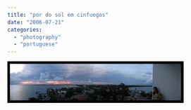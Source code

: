```yaml
---
title: "por do sol em cinfuegos"
date: "2006-07-21"
categories: 
  - "photography"
  - "portuguese"
---
```


[![](images/cinfuegos_panoramica.jpg)](http://photos1.blogger.com/blogger/7083/408/1600/cinfuegos_panoramica.jpg)
